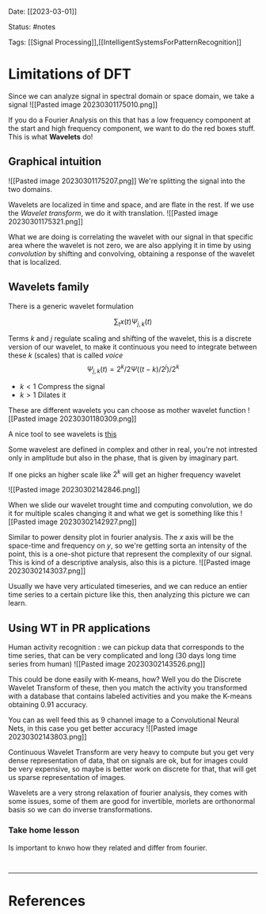 Date: [[2023-03-01]]

Status: #notes

Tags: [[Signal Processing]],[[IntelligentSystemsForPatternRecognition]]

# Limitations of DFT
Since we can analyze signal in spectral domain or space domain, we take a signal
![[Pasted image 20230301175010.png]]

If you do a Fourier Analysis on this that has a low frequency component at the start and high frequency component, we want to do the red boxes stuff. This is what **Wavelets** do!

## Graphical intuition
![[Pasted image 20230301175207.png]]
We're splitting the signal into the two domains.

Wavelets are localized in time and space, and are flate in the rest. If we use the *Wavelet transform*, we do it with translation.
![[Pasted image 20230301175321.png]]

What we are doing is correlating the wavelet with our signal in that specific area where the wavelet is not zero, we are also applying it in time by using *convolution* by shifting and convolving, obtaining a response of the wavelet that is localized.

## Wavelets family

There is a generic wavelet formulation

$$
\sum_{t}x(t)\Psi_{j,k}(t)
$$

Terms $k$ and $j$ regulate scaling and shifting of the wavelet, this is a discrete version of our wavelet, to make it continuous you need to integrate between these $k$ (scales) that is called *voice*
$$
\Psi_{j,k}(t) = 2^k/2\Psi((t - k)/2^j)/2^k
$$

- $k < 1$ Compress the signal
- $k > 1$ Dilates it

These are different wavelets you can choose as mother wavelet function
![[Pasted image 20230301180309.png]]

A nice tool to see wavelets is [this](http:wavelets.pybytes.com/)

Some wavelest are defined in complex and other in real, you're not intrested only in amplitude but also in the phase, that is given by imaginary part.

If one picks an higher scale like $2^k$ will get an higher frequency wavelet

![[Pasted image 20230302142846.png]]

When we slide our wavelet trought time and computing convolution, we do it for multiple scales changing it and what we get is something like this
![[Pasted image 20230302142927.png]]

Similar to power density plot in fourier analysis. The $x$ axis will be the space-time and frequency on $y$, so we're getting sorta an intensity of the point, this is a one-shot picture that represent the complexity of our signal. This is kind of a descriptive analysis, also this is a picture.
![[Pasted image 20230302143037.png]]

Usually we have very articulated timeseries, and we can reduce an entier time series to a certain picture like this, then analyzing this picture we can learn.

## Using WT in PR applications

Human activity recognition : we can pickup data that corresponds to the time series, that can be very complicated and long (30 days long time series from human)
![[Pasted image 20230302143526.png]]

This could be done easily with K-means, how? Well you do the Discrete Wavelet Transform of these, then you match the activity you transformed with a database that contains labeled activities and you make the K-means obtaining 0.91 accuracy.


You can as well feed this as 9 channel image to a Convolutional Neural Nets, in this case you get better accuracy
![[Pasted image 20230302143803.png]]


Continuous Wavelet Transform are very heavy to compute but you get very dense representation of data, that on signals are ok, but for images could be very expensive, so maybe is better work on discrete for that, that will get us sparse representation of images.

Wavelets are a very strong relaxation of fourier analysis, they comes with some issues, some of them are good for invertible, morlets are orthonormal basis so we can do inverse transformations.

### Take home lesson
Is important to knwo how they related and differ from fourier.

```ad-summary


```


---
# References

